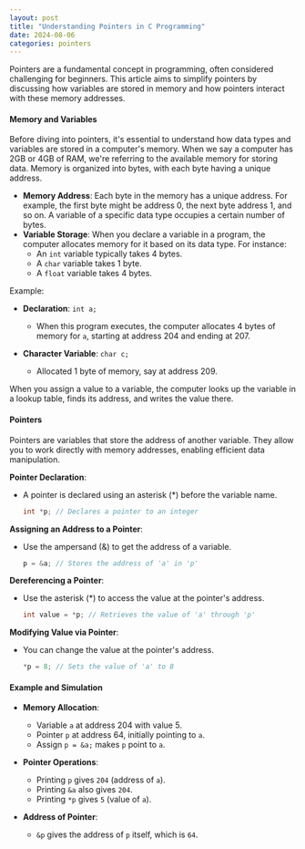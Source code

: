```yaml
---
layout: post
title: "Understanding Pointers in C Programming"
date: 2024-08-06
categories: pointers
---
```


Pointers are a fundamental concept in programming, often considered challenging for beginners. This article aims to simplify pointers by discussing how variables are stored in memory and how pointers interact with these memory addresses.

#### Memory and Variables

Before diving into pointers, it's essential to understand how data types and variables are stored in a computer's memory. When we say a computer has 2GB or 4GB of RAM, we're referring to the available memory for storing data. Memory is organized into bytes, with each byte having a unique address.

- **Memory Address**: Each byte in the memory has a unique address. For example, the first byte might be address 0, the next byte address 1, and so on. A variable of a specific data type occupies a certain number of bytes.
- **Variable Storage**: When you declare a variable in a program, the computer allocates memory for it based on its data type. For instance:
  - An `int` variable typically takes 4 bytes.
  - A `char` variable takes 1 byte.
  - A `float` variable takes 4 bytes.

Example:

- **Declaration**: `int a;`  
  - When this program executes, the computer allocates 4 bytes of memory for `a`, starting at address 204 and ending at 207.
  
- **Character Variable**: `char c;`  
  - Allocated 1 byte of memory, say at address 209.

When you assign a value to a variable, the computer looks up the variable in a lookup table, finds its address, and writes the value there.

#### Pointers

Pointers are variables that store the address of another variable. They allow you to work directly with memory addresses, enabling efficient data manipulation.

**Pointer Declaration**:
- A pointer is declared using an asterisk (*) before the variable name.
  ```c
  int *p; // Declares a pointer to an integer
  ```

**Assigning an Address to a Pointer**:
- Use the ampersand (&) to get the address of a variable.
  ```c
  p = &a; // Stores the address of 'a' in 'p'
  ```

**Dereferencing a Pointer**:
- Use the asterisk (*) to access the value at the pointer's address.
  ```c
  int value = *p; // Retrieves the value of 'a' through 'p'
  ```

**Modifying Value via Pointer**:
- You can change the value at the pointer's address.
  ```c
  *p = 8; // Sets the value of 'a' to 8
  ```

#### Example and Simulation

- **Memory Allocation**:
  - Variable `a` at address 204 with value 5.
  - Pointer `p` at address 64, initially pointing to `a`.
  - Assign `p = &a;` makes `p` point to `a`.

- **Pointer Operations**:
  - Printing `p` gives `204` (address of `a`).
  - Printing `&a` also gives `204`.
  - Printing `*p` gives `5` (value of `a`).

- **Address of Pointer**:
  - `&p` gives the address of `p` itself, which is `64`.
